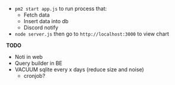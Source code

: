 - `pm2 start app.js` to run process that:
  - Fetch data
  - Insert data into db
  - Discord notify
- `node server.js` then go to `http://localhost:3000` to view chart

**TODO**

- Noti in web
- Query builder in BE
- VACUUM sqlite every x days (reduce size and noise)
  - cronjob?

